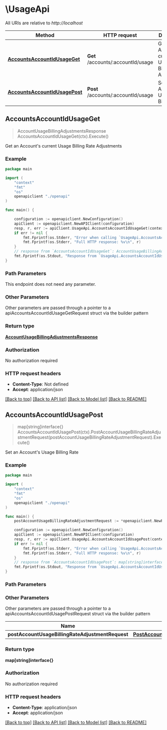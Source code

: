 # \UsageApi

All URIs are relative to *http://localhost*

Method | HTTP request | Description
------------- | ------------- | -------------
[**AccountsAccountIdUsageGet**](UsageApi.md#AccountsAccountIdUsageGet) | **Get** /accounts/:accountId/usage | Get an Account&#39;s current Usage Billing Rate Adjustments
[**AccountsAccountIdUsagePost**](UsageApi.md#AccountsAccountIdUsagePost) | **Post** /accounts/:accountId/usage | Set an Account&#39;s Usage Billing Rate



## AccountsAccountIdUsageGet

> AccountUsageBillingAdjustmentsResponse AccountsAccountIdUsageGet(ctx).Execute()

Get an Account's current Usage Billing Rate Adjustments



### Example

```go
package main

import (
    "context"
    "fmt"
    "os"
    openapiclient "./openapi"
)

func main() {

    configuration := openapiclient.NewConfiguration()
    apiClient := openapiclient.NewAPIClient(configuration)
    resp, r, err := apiClient.UsageApi.AccountsAccountIdUsageGet(context.Background()).Execute()
    if err != nil {
        fmt.Fprintf(os.Stderr, "Error when calling `UsageApi.AccountsAccountIdUsageGet``: %v\n", err)
        fmt.Fprintf(os.Stderr, "Full HTTP response: %v\n", r)
    }
    // response from `AccountsAccountIdUsageGet`: AccountUsageBillingAdjustmentsResponse
    fmt.Fprintf(os.Stdout, "Response from `UsageApi.AccountsAccountIdUsageGet`: %v\n", resp)
}
```

### Path Parameters

This endpoint does not need any parameter.

### Other Parameters

Other parameters are passed through a pointer to a apiAccountsAccountIdUsageGetRequest struct via the builder pattern


### Return type

[**AccountUsageBillingAdjustmentsResponse**](AccountUsageBillingAdjustmentsResponse.md)

### Authorization

No authorization required

### HTTP request headers

- **Content-Type**: Not defined
- **Accept**: application/json

[[Back to top]](#) [[Back to API list]](../README.md#documentation-for-api-endpoints)
[[Back to Model list]](../README.md#documentation-for-models)
[[Back to README]](../README.md)


## AccountsAccountIdUsagePost

> map[string]interface{} AccountsAccountIdUsagePost(ctx).PostAccountUsageBillingRateAdjustmentRequest(postAccountUsageBillingRateAdjustmentRequest).Execute()

Set an Account's Usage Billing Rate



### Example

```go
package main

import (
    "context"
    "fmt"
    "os"
    openapiclient "./openapi"
)

func main() {
    postAccountUsageBillingRateAdjustmentRequest := *openapiclient.NewPostAccountUsageBillingRateAdjustmentRequest(float32(123)) // PostAccountUsageBillingRateAdjustmentRequest | 

    configuration := openapiclient.NewConfiguration()
    apiClient := openapiclient.NewAPIClient(configuration)
    resp, r, err := apiClient.UsageApi.AccountsAccountIdUsagePost(context.Background()).PostAccountUsageBillingRateAdjustmentRequest(postAccountUsageBillingRateAdjustmentRequest).Execute()
    if err != nil {
        fmt.Fprintf(os.Stderr, "Error when calling `UsageApi.AccountsAccountIdUsagePost``: %v\n", err)
        fmt.Fprintf(os.Stderr, "Full HTTP response: %v\n", r)
    }
    // response from `AccountsAccountIdUsagePost`: map[string]interface{}
    fmt.Fprintf(os.Stdout, "Response from `UsageApi.AccountsAccountIdUsagePost`: %v\n", resp)
}
```

### Path Parameters



### Other Parameters

Other parameters are passed through a pointer to a apiAccountsAccountIdUsagePostRequest struct via the builder pattern


Name | Type | Description  | Notes
------------- | ------------- | ------------- | -------------
 **postAccountUsageBillingRateAdjustmentRequest** | [**PostAccountUsageBillingRateAdjustmentRequest**](PostAccountUsageBillingRateAdjustmentRequest.md) |  | 

### Return type

**map[string]interface{}**

### Authorization

No authorization required

### HTTP request headers

- **Content-Type**: application/json
- **Accept**: application/json

[[Back to top]](#) [[Back to API list]](../README.md#documentation-for-api-endpoints)
[[Back to Model list]](../README.md#documentation-for-models)
[[Back to README]](../README.md)

